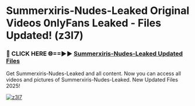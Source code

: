 # Summerxiris-Nudes-Leaked Original Videos 0nlyFans Leaked - Files Updated! (z3l7)

<h3>🔴 CLICK HERE 🌐==►► <a href="https://tinyurl.com/5h6xmrr3" rel="nofollow">Summerxiris-Nudes-Leaked Updated Files</a></h3>

Get Summerxiris-Nudes-Leaked and all content. Now you can access all videos and pictures of Summerxiris-Nudes-Leaked. New Updated Files 2025!

[![z3l7](https://i.imgur.com/KVD873Z.gif)](https://tinyurl.com/5h6xmrr3)
